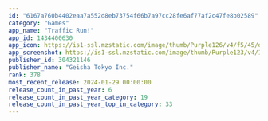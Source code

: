 ```yaml
---
id: "6167a760b4402eaa7a552d8eb73754f66b7a97cc28fe6af77af2c47fe8b02589"
category: "Games"
app_name: "Traffic Run!"
app_id: 1434400630
app_icon: https://is1-ssl.mzstatic.com/image/thumb/Purple126/v4/f5/45/d5/f545d5fe-7a2f-0207-21b5-b823720604d2/AppIcon-1x_U007emarketing-0-7-0-85-220.png/1024x1024bb.png
app_screenshot: https://is1-ssl.mzstatic.com/image/thumb/Purple123/v4/13/95/60/139560d5-d4ca-3143-ca9e-3a2c9b93aab2/mzl.eaghacaw.png/1242x2688bb.png
publisher_id: 304321146
publisher_name: "Geisha Tokyo Inc."
rank: 378
most_recent_release: 2024-01-29 00:00:00
release_count_in_past_year: 6
release_count_in_past_year_category: 19
release_count_in_past_year_top_in_category: 33
---
```

